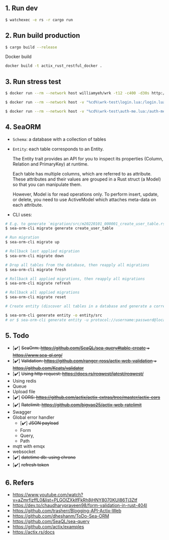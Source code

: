 ## 1. Run dev

```sh
$ watchexec -e rs -r cargo run
```

## 2. Run build production

```sh
$ cargo build --release
```

Docker build

```sh
docker build -t actix_rust_restful_docker .
```

## 3. Run stress test

```sh
$ docker run --rm --network host williamyeh/wrk -t12 -c400 -d30s http://127.0.0.1:3000/ping

$ docker run --rm --network host -v "%cd%\wrk-test\login.lua:/login.lua" williamyeh/wrk -t12 -c400 -d30s -s /login.lua http://192.168.1.9:3000/auth/login

$ docker run --rm --network host -v "%cd%\wrk-test\auth-me.lua:/auth-me.lua" williamyeh/wrk -t12 -c400 -d30s -s /auth-me.lua http://192.168.1.9:3000/auth/me
```

## 4. SeaORM

- `Schema`: a database with a collection of tables
- `Entity`: each table corresponds to an Entity.

  The Entity trait provides an API for you to inspect its properties (Column, Relation and PrimaryKey) at runtime.

  Each table has multiple columns, which are referred to as attribute.
  These attributes and their values are grouped in a Rust struct (a Model) so that you can manipulate them.

  However, Model is for read operations only. To perform insert, update, or delete, you need to use ActiveModel which attaches meta-data on each attribute.

- CLI uses:

```sh
# E.g. to generate `migration/src/m20220101_000001_create_user_table.rs` shown below
$ sea-orm-cli migrate generate create_user_table

# Run migration
$ sea-orm-cli migrate up

# Rollback last applied migration
$ sea-orm-cli migrate down

# Drop all tables from the database, then reapply all migrations
$ sea-orm-cli migrate fresh

# Rollback all applied migrations, then reapply all migrations
$ sea-orm-cli migrate refresh

# Rollback all applied migrations
$ sea-orm-cli migrate reset

# Create entity (discover all tables in a database and generate a corresponding SeaORM entity file for each table)

$ sea-orm-cli generate entity -o entity/src
# or $ sea-orm-cli generate entity -u protocol://username:password@localhost/bakery -o entity/src

```

## 5. Todo

- [✔️] ~~SeaOrm: https://github.com/SeaQL/sea-query#table-create + https://www.sea-ql.org/~~
- [✔️] ~~Validation: https://github.com/ranger-ross/actix-web-validation + https://github.com/Keats/validator~~
- [✔️] ~~Using http request: https://docs.rs/reqwest/latest/reqwest/~~
- Using redis
- Queue
- Upload file
- [✔️] ~~CORS: https://github.com/actix/actix-extras/tree/master/actix-cors~~
- [✔️] ~~Ratelimit: https://github.com/bigyao25/actix-web-ratelimit~~
- Swagger
- Global error handler
  - [✔️] ~~JSON payload~~
  - Form
  - Query,
  - Path
- mqtt with emqx
- websocket
- [✔️] ~~datetime db: using chrono~~
- [✔️] ~~refresh token~~

## 6. Refers

- https://www.youtube.com/watch?v=aZmrfizffL0&list=PLGOIZXklfFkRh8jHNY8070KUl86Tj3Ztf
- https://dev.to/chaudharypraveen98/form-validation-in-rust-404l
- https://github.com/trasherr/Blogging-API-Actix-Web
- https://github.com/dheshanm/ToDo-Sea-ORM
- https://github.com/SeaQL/sea-query
- https://github.com/actix/examples
- https://actix.rs/docs
